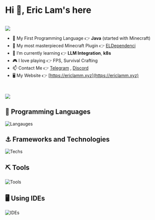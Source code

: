 # Hi 👋, Eric Lam's here
<!-- hidden -->
<img height="1" width="1" src="https://komarev.com/ghpvc/?username=eric2788&label=Profile%20views&color=0e75b6&style=flat" alt="eric2788" />
<p align="left"><img src="https://github-stats-alpha.vercel.app/api?username=eric2788&show_icons=true&count_private=true"></img></p>

- 👶 My First Programming Language 👉 **Java** (started with Minecraft)
- 👯 My most masterpieced Minecraft Plugin 👉 [ELDependenci](https://github.com/eldependenci)
- 🌱 I’m currently learning 👉 **LLM Integration**, **k8s**
- 🎮 I love playing 👉 FPS, Survival Crafting 
- 📫 Contact Me 👉 [Telegram](https://t.me/eric1008818) , [Discord](https://discord.gg/Mt6jP4r)
- 🖥 My Website 👉 [https://ericlamm.xyz](https://ericlamm.xyz)

<br>
<p><img src="https://github-readme-stats.vercel.app/api/top-langs?username=eric2788&show_icons=true&locale=en&layout=compact&hide=html"></img></p>

## 📌 Programming Languages

![Langauges](https://go-skill-icons.vercel.app/api/icons?i=java,cs,python,js,ts,go,dart,html,css,kotlin&perline=10&titles=true)

## ⚓ Frameworks and Technologies

![Techs](https://go-skill-icons.vercel.app/api/icons?i=regex,jquery,tailwindcss,android,flutter,react,vuejs,vuetify,materialui,playwright,wasm,dotnet,spring,expressjs&perline=10&titles=true)
  
## ⛏ Tools

![Tools](https://go-skill-icons.vercel.app/api/icons?i=docker,k8s,helm,git,github,gitlab,githubactions,githubcopilot,nginx,firebase,linux,bash,mongodb,mysql,postgres,redis,webpack,npm,pnpm,maven,gradle&perline=10&titles=true)
  
## 🖥️ Using IDEs

![IDEs](https://go-skill-icons.vercel.app/api/icons?i=idea,vscode,visualstudio,androidstudio&perline=10&titles=true)
